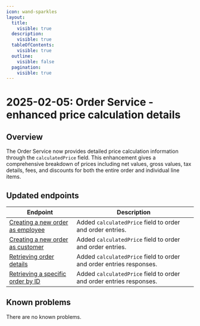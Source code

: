 ```yaml
---
icon: wand-sparkles
layout:
  title:
    visible: true
  description:
    visible: true
  tableOfContents:
    visible: true
  outline:
    visible: false
  pagination:
    visible: true
---
```


# 2025-02-05: Order Service - enhanced price calculation details

## Overview

The Order Service now provides detailed price calculation information through the `calculatedPrice` field. This enhancement gives a comprehensive breakdown of prices including net values, gross values, tax details, fees, and discounts for both the entire order and individual line items.

## Updated endpoints

| Endpoint | Description |
|----------|-------------|
| [Creating a new order as employee](https://developer.emporix.io/api-references/api-guides-and-references/orders/order/api-reference/orders-tenant-managed#post-order-v2-tenant-salesorders) | Added `calculatedPrice` field to order and order entries. |
| [Creating a new order as customer](https://developer.emporix.io/api-references/api-guides-and-references/orders/order/api-reference/orders-customer-managed#post-order-v2-tenant-orders) | Added `calculatedPrice` field to order and order entries. |
| [Retrieving order details](https://developer.emporix.io/api-references/api-guides-and-references/orders/order/api-reference/orders-customer-managed#get-order-v2-tenant-orders-orderid) | Added `calculatedPrice` field to order and order entries responses. |
| [Retrieving a specific order by ID](https://developer.emporix.io/api-references/api-guides-and-references/orders/order/api-reference/orders-tenant-managed#get-order-v2-tenant-salesorders-orderid) | Added `calculatedPrice` field to order and order entries responses. |

## Known problems

There are no known problems.